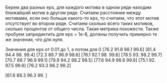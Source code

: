 Берем два разных eps, для каждого мотива в одном ряде находим ближайший мотив в другом ряде. 
Считаем расстояние между мотивами, если оно больше какого-то eps, то считаем, что этот мотив отсутствует во втором ряде. Считаем сколько всего таких мотивов, сколько процентов от общего числа. Такая метрика похожести.
Также пробуем запредиктить для eps = 1e-8, должны получить примерно те же значения, что для нуля.


Значения для eps от 0.01 до 1, а потом для 0
[76.2 91.8 98.1 99.6]
[81.4 94.4 98.  99.4]
[72.3 89.7 96.9 98.6]
[76.1 92.1 98.  99.6]
[78.5 93.  98.2 99.7]
[70.7 89.7 96.9 99.1]
[79.9 94.2 98.2 99.5]
[77.6 94.9 98.6 99.8]
[75.1 92.  97.5 99.6]
[76.2 93.3 98.2 99.2]





[61.6 88.3 96.3 99. ]